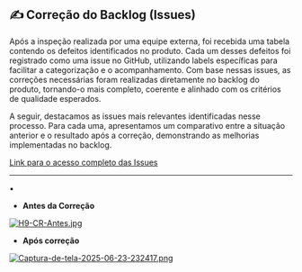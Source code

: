 ## ✍️ Correção do Backlog (Issues)

Após a inspeção realizada por uma equipe externa, foi recebida uma tabela contendo os defeitos identificados no produto. Cada um desses defeitos foi registrado como uma issue no GitHub, utilizando labels específicas para facilitar a categorização e o acompanhamento. Com base nessas issues, as correções necessárias foram realizadas diretamente no backlog do produto, tornando-o mais completo, coerente e alinhado com os critérios de qualidade esperados.

A seguir, destacamos as issues mais relevantes identificadas nesse processo. Para cada uma, apresentamos um comparativo entre a situação anterior e o resultado após a correção, demonstrando as melhorias implementadas no backlog.

[Link para o acesso completo das Issues](https://github.com/helo-xssw/Trabalho_E.S/issues)

---

▪️ 

- **Antes da Correção**
  
[![H9-CR-Antes.jpg](https://i.postimg.cc/pLDtQ02J/H9-CR-Antes.jpg)](https://postimg.cc/BjQy4BPj)

- **Após correção**
  
[![Captura-de-tela-2025-06-23-232417.png](https://i.postimg.cc/2800sh0N/Captura-de-tela-2025-06-23-232417.png)](https://postimg.cc/RNn1f6rg)
